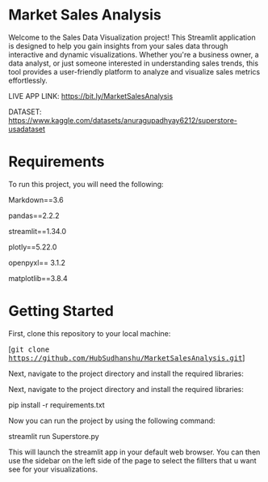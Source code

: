 # Market Sales Analysis
Welcome to the Sales Data Visualization project! This Streamlit application is designed to help you gain insights from your sales data through interactive and dynamic visualizations. Whether you're a business owner, a data analyst, or just someone interested in understanding sales trends, this tool provides a user-friendly platform to analyze and visualize sales metrics effortlessly.

LIVE APP LINK: https://bit.ly/MarketSalesAnalysis

DATASET: https://www.kaggle.com/datasets/anuragupadhyay6212/superstore-usadataset

# Requirements

To run this project, you will need the following:

Markdown==3.6

pandas==2.2.2

streamlit==1.34.0

plotly==5.22.0

openpyxl== 3.1.2

matplotlib==3.8.4

# Getting Started
First, clone this repository to your local machine:

[<kbd>git clone https://github.com/HubSudhanshu/MarketSalesAnalysis.git</kbd>]


Next, navigate to the project directory and install the required libraries:

Next, navigate to the project directory and install the required libraries:

pip install -r requirements.txt

Now you can run the project by using the following command:

streamlit run Superstore.py

This will launch the streamlit app in your default web browser. You can then use the sidebar on the left side of the page to select the fillters that u want see for your visualizations.
